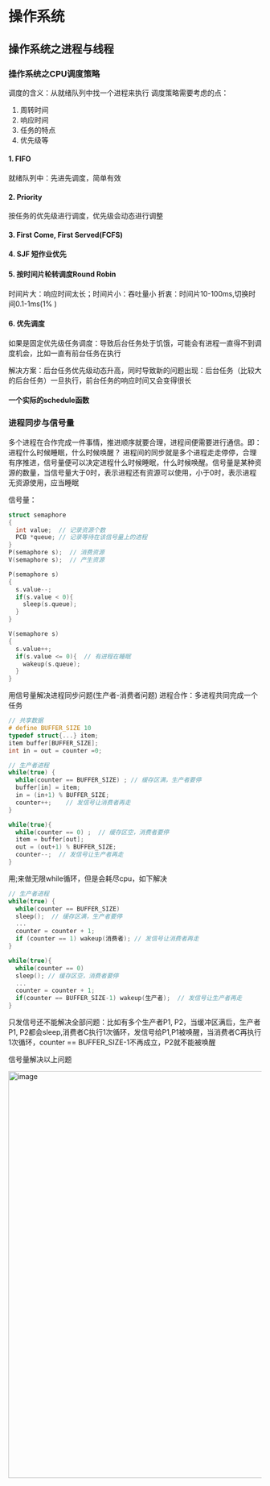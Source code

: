 # 操作系统
## 操作系统之进程与线程
### 操作系统之CPU调度策略
调度的含义：从就绪队列中找一个进程来执行
调度策略需要考虑的点：
1. 周转时间
2. 响应时间
3. 任务的特点
4. 优先级等
#### 1. FIFO
就绪队列中：先进先调度，简单有效
#### 2. Priority
按任务的优先级进行调度，优先级会动态进行调整
#### 3. First Come, First Served(FCFS)
#### 4. SJF 短作业优先
#### 5. 按时间片轮转调度Round Robin
时间片大：响应时间太长；时间片小：吞吐量小
折衷：时间片10-100ms,切换时间0.1-1ms(1% )
#### 6. 优先调度
如果是固定优先级任务调度：导致后台任务处于饥饿，可能会有进程一直得不到调度机会，比如一直有前台任务在执行

解决方案：后台任务优先级动态升高，同时导致新的问题出现：后台任务（比较大的后台任务）一旦执行，前台任务的响应时间又会变得很长

#### 一个实际的schedule函数

### 进程同步与信号量
多个进程在合作完成一件事情，推进顺序就要合理，进程间便需要进行通信。即：进程什么时候睡眠，什么时候唤醒？
进程间的同步就是多个进程走走停停，合理有序推进，信号量便可以决定进程什么时候睡眠，什么时候唤醒。信号量是某种资源的数量，当信号量大于0时，表示进程还有资源可以使用，小于0时，表示进程无资源使用，应当睡眠

信号量：
```C
struct semaphore
{
  int value;  // 记录资源个数
  PCB *queue; // 记录等待在该信号量上的进程
}
P(semaphore s);  // 消费资源
V(semaphore s);  // 产生资源

P(semaphore s) 
{
  s.value--;
  if(s.value < 0){
    sleep(s.queue);
  }
}

V(semaphore s)
{
  s.value++;
  if(s.value <= 0){  // 有进程在睡眠
    wakeup(s.queue);
  }
}
```

用信号量解决进程同步问题(生产者-消费者问题)
进程合作：多进程共同完成一个任务
```C
// 共享数据
# define BUFFER_SIZE 10
typedef struct{...} item;
item buffer[BUFFER_SIZE];
int in = out = counter =0;
```

```C
// 生产者进程
while(true) {
  while(counter == BUFFER_SIZE) ; // 缓存区满，生产者要停
  buffer[in] = item;
  in = (in+1) % BUFFER_SIZE;
  counter++;    // 发信号让消费者再走
}
```
```C
while(true){
  while(counter == 0) ;  // 缓存区空，消费者要停
  item = buffer[out];
  out = (out+1) % BUFFER_SIZE;
  counter--;  // 发信号让生产者再走
}
```
用;来做无限while循环，但是会耗尽cpu，如下解决
```C
// 生产者进程
while(true) {
  while(counter == BUFFER_SIZE) 
  sleep();  // 缓存区满，生产者要停
  ...
  counter = counter + 1;    
  if (counter == 1) wakeup(消费者); // 发信号让消费者再走
}
```
```C
while(true){
  while(counter == 0)
  sleep(); // 缓存区空，消费者要停
  ...
  counter = counter + 1;  
  if(counter == BUFFER_SIZE-1) wakeup(生产者);  // 发信号让生产者再走
}
```
只发信号还不能解决全部问题：比如有多个生产者P1, P2，当缓冲区满后，生产者P1, P2都会sleep,消费者C执行1次循环，发信号给P1,P1被唤醒，当消费者C再执行1次循环，counter == BUFFER_SIZE-1不再成立，P2就不能被唤醒

信号量解决以上问题

<img width="808" alt="image" src="https://user-images.githubusercontent.com/29672091/202977564-fc424579-9b96-49c2-a7c2-e1cbbb278281.png">
